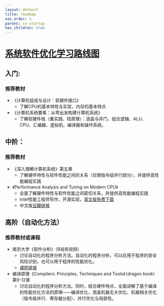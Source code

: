 ```yaml
---
layout: default
title: roadmap
nav_order: 1
parent: cs-startup
has_children: true
---
```


# [系统软件优化学习路线图](./roadmap1.html)
## 入门: 
### 推荐教材
- 《计算机组成与设计：软硬件接口》
  - 了解CPU的基本特性与实现，内存的基本特点
- 《计算机系统要素：从零出发构建计算机系统》
  - 了解软硬件栈（重实践、轻原理）：涵盖与非门、组合逻辑、ALU、CPU、汇编器、虚拟机、编译器和操作系统。
  
## 中阶：
### 推荐教材
- 《深入理解计算机系统》第五章
  - 了解硬件特性与软件性能之间的关系（仅限指令级并行部分），并提供高性能编程实践
- 《Performance Analysis and Tuning on Modern CPU》
  - 全面了解硬件特性与软件性能之间密切关系，并提供高性能编程实践
  - Intel性能工程师写作，开源实现，[英文版免费下载](https://book.easyperf.net/perf_book)
  - 中文版[豆瓣链接](https://book.douban.com/subject/36243215/)
  
## 高阶（自动化方法）
### 推荐教材或课程
- 南京大学《软件分析》（B站有视频）
  - 讨论自动化的程序分析方法。自动化的程序分析，可以应用于程序的安全风险识别，也可以用于程序的性能优化。
  - [课程链接](https://tai-e.pascal-lab.net/lectures.html)
- 编译原理《Compilers: Principles, Techniques and Tools》（dragon book）第9-12章
  - 讨论自动化的程序分析方法。同时，结合硬件特点，全面讲解了基于编译的性能优化方法的原理——编译优化，涵盖机器无关优化、机器相关优化（指令级并行、寄存器分配）、并行优化与局部性。
